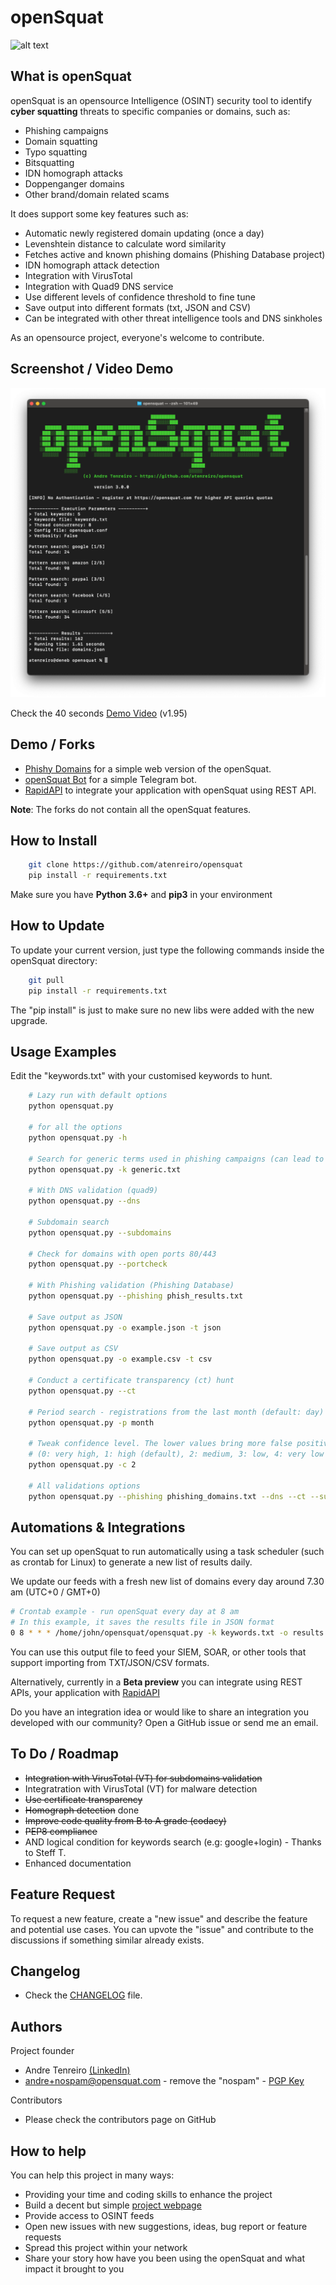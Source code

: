 openSquat
====
![alt text](https://raw.githubusercontent.com/atenreiro/opensquat/master/screenshots/openSquat_logo.png)

What is openSquat
-------------

openSquat is an opensource Intelligence (OSINT) security tool to identify **cyber squatting** threats to specific companies or domains, such as:

*   Phishing campaigns
*   Domain squatting
*   Typo squatting
*   Bitsquatting
*   IDN homograph attacks
*   Doppenganger domains
*   Other brand/domain related scams

It does support some key features such as:

*   Automatic newly registered domain updating (once a day)
*   Levenshtein distance to calculate word similarity
*   Fetches active and known phishing domains (Phishing Database project)
*   IDN homograph attack detection
*   Integration with VirusTotal
*   Integration with Quad9 DNS service
*   Use different levels of confidence threshold to fine tune
*   Save output into different formats (txt, JSON and CSV)
*   Can be integrated with other threat intelligence tools and DNS sinkholes

As an opensource project, everyone's welcome to contribute.

Screenshot / Video Demo
-------------
![alt text](https://raw.githubusercontent.com/atenreiro/opensquat/master/screenshots/openSquat.PNG)

Check the 40 seconds [Demo Video](https://asciinema.org/a/361931) (v1.95)


Demo / Forks
------------
*   [Phishy Domains](https://phishydomains.com) for a simple web version of the openSquat.
*   [openSquat Bot](https://telegram.me/opensquat_bot) for a simple Telegram bot.
*   [RapidAPI](https://rapidapi.com/atenreiro/api/opensquat1) to integrate your application with openSquat using REST API.

**Note**: The forks do not contain all the openSquat features.


How to Install
------------

```bash
    git clone https://github.com/atenreiro/opensquat
    pip install -r requirements.txt
```
Make sure you have **Python 3.6+** and **pip3** in your environment

How to Update
------------
To update your current version, just type the following commands inside the openSquat directory:
```bash
    git pull
    pip install -r requirements.txt
```
The "pip install" is just to make sure no new libs were added with the new upgrade. 


Usage Examples
------------
Edit the "keywords.txt" with your customised keywords to hunt.

```bash
    # Lazy run with default options
    python opensquat.py

    # for all the options
    python opensquat.py -h
    
    # Search for generic terms used in phishing campaigns (can lead to false-positives)
    python opensquat.py -k generic.txt

    # With DNS validation (quad9)
    python opensquat.py --dns
    
    # Subdomain search
    python opensquat.py --subdomains
    
    # Check for domains with open ports 80/443
    python opensquat.py --portcheck

    # With Phishing validation (Phishing Database)
    python opensquat.py --phishing phish_results.txt

    # Save output as JSON
    python opensquat.py -o example.json -t json

    # Save output as CSV
    python opensquat.py -o example.csv -t csv

    # Conduct a certificate transparency (ct) hunt
    python opensquat.py --ct

    # Period search - registrations from the last month (default: day)
    python opensquat.py -p month

    # Tweak confidence level. The lower values bring more false positives
    # (0: very high, 1: high (default), 2: medium, 3: low, 4: very low
    python opensquat.py -c 2

    # All validations options
    python opensquat.py --phishing phishing_domains.txt --dns --ct --subdomains --portcheck 
```

Automations & Integrations
-------------
You can set up openSquat to run automatically using a task scheduler (such as crontab for Linux) to generate a new list of results daily.

We update our feeds with a fresh new list of domains every day around 7.30 am (UTC+0 / GMT+0)

```bash
# Crontab example - run openSquat every day at 8 am
# In this example, it saves the results file in JSON format
0 8 * * * /home/john/opensquat/opensquat.py -k keywords.txt -o results.json -t json
```
You can use this output file to feed your SIEM, SOAR, or other tools that support importing from TXT/JSON/CSV formats.

Alternatively, currently in a **Beta preview** you can integrate using REST APIs, your application with [RapidAPI](https://rapidapi.com/atenreiro/api/opensquat1)

Do you have an integration idea or would like to share an integration you developed with our community? Open a GitHub issue or send me an email.

To Do / Roadmap
-------------
*   ~~Integration with VirusTotal (VT) for subdomains validation~~
*   Integratration with VirusTotal (VT) for malware detection
*   ~~Use certificate transparency~~
*   ~~Homograph detection~~ done
*   ~~Improve code quality from B to A grade (codacy)~~
*   ~~PEP8 compliance~~
*   AND logical condition for keywords search (e.g: google+login) - Thanks to Steff T.
*   Enhanced documentation

Feature Request
-------------
To request a new feature, create a "new issue" and describe the feature and potential use cases. You can upvote the "issue" and contribute to the discussions if something similar already exists.

Changelog
-------------
*   Check the [CHANGELOG](https://github.com/atenreiro/opensquat/blob/master/CHANGELOG) file.

Authors
-------------
Project founder
*   Andre Tenreiro [(LinkedIn)](https://www.linkedin.com/in/andretenreiro/)
*   andre+nospam@opensquat.com - remove the "nospam" - [PGP Key](https://mail-api.proton.me/pks/lookup?op=get&search=andre@opensquat.com)

Contributors
*   Please check the contributors page on GitHub

How to help
-------------
You can help this project in many ways:
*   Providing your time and coding skills to enhance the project
*   Build a decent but simple [project webpage](https://opensquat.com)
*   Provide access to OSINT feeds
*   Open new issues with new suggestions, ideas, bug report or feature requests
*   Spread this project within your network
*   Share your story how have you been using the openSquat and what impact it brought to you
